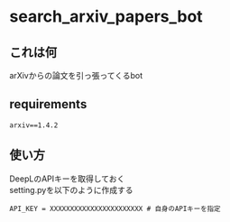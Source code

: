 # search_arxiv_papers_bot

## これは何
arXivからの論文を引っ張ってくるbot

## requirements
```
arxiv==1.4.2
```

## 使い方
DeepLのAPIキーを取得しておく  
setting.pyを以下のように作成する  
``` 
API_KEY = XXXXXXXXXXXXXXXXXXXXXXX # 自身のAPIキーを指定
```

